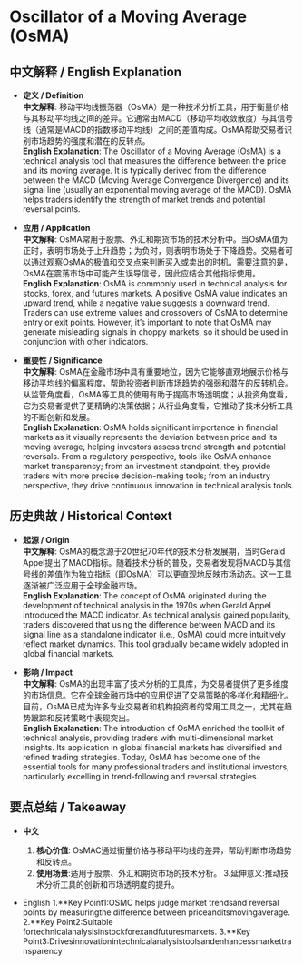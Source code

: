 # Oscillator of a Moving Average (OsMA)

## 中文解释 / English Explanation

* **定义 / Definition**  
  **中文解释**: 移动平均线振荡器（OsMA）是一种技术分析工具，用于衡量价格与其移动平均线之间的差异。它通常由MACD（移动平均收敛散度）与其信号线（通常是MACD的指数移动平均线）之间的差值构成。OsMA帮助交易者识别市场趋势的强度和潜在的反转点。  
  **English Explanation**: The Oscillator of a Moving Average (OsMA) is a technical analysis tool that measures the difference between the price and its moving average. It is typically derived from the difference between the MACD (Moving Average Convergence Divergence) and its signal line (usually an exponential moving average of the MACD). OsMA helps traders identify the strength of market trends and potential reversal points.

* **应用 / Application**  
  **中文解释**: OsMA常用于股票、外汇和期货市场的技术分析中。当OsMA值为正时，表明市场处于上升趋势；为负时，则表明市场处于下降趋势。交易者可以通过观察OsMA的极值和交叉点来判断买入或卖出的时机。需要注意的是，OsMA在震荡市场中可能产生误导信号，因此应结合其他指标使用。  
  **English Explanation**: OsMA is commonly used in technical analysis for stocks, forex, and futures markets. A positive OsMA value indicates an upward trend, while a negative value suggests a downward trend. Traders can use extreme values and crossovers of OsMA to determine entry or exit points. However, it’s important to note that OsMA may generate misleading signals in choppy markets, so it should be used in conjunction with other indicators.

* **重要性 / Significance**  
  **中文解释**: OsMA在金融市场中具有重要地位，因为它能够直观地展示价格与移动平均线的偏离程度，帮助投资者判断市场趋势的强弱和潜在的反转机会。从监管角度看，OsMA等工具的使用有助于提高市场透明度；从投资角度看，它为交易者提供了更精确的决策依据；从行业角度看，它推动了技术分析工具的不断创新和发展。  
  **English Explanation**: OsMA holds significant importance in financial markets as it visually represents the deviation between price and its moving average, helping investors assess trend strength and potential reversals. From a regulatory perspective, tools like OsMA enhance market transparency; from an investment standpoint, they provide traders with more precise decision-making tools; from an industry perspective, they drive continuous innovation in technical analysis tools.

## 历史典故 / Historical Context

* **起源 / Origin**  
  **中文解释**: OsMA的概念源于20世纪70年代的技术分析发展期，当时Gerald Appel提出了MACD指标。随着技术分析的普及，交易者发现将MACD与其信号线的差值作为独立指标（即OsMA）可以更直观地反映市场动态。这一工具逐渐被广泛应用于全球金融市场。  
  **English Explanation**: The concept of OsMA originated during the development of technical analysis in the 1970s when Gerald Appel introduced the MACD indicator. As technical analysis gained popularity, traders discovered that using the difference between MACD and its signal line as a standalone indicator (i.e., OsMA) could more intuitively reflect market dynamics. This tool gradually became widely adopted in global financial markets.

* **影响 / Impact**  
  **中文解释**: OsMA的出现丰富了技术分析的工具库，为交易者提供了更多维度的市场信息。它在全球金融市场中的应用促进了交易策略的多样化和精细化。目前，OsMA已成为许多专业交易者和机构投资者的常用工具之一，尤其在趋势跟踪和反转策略中表现突出。  
  **English Explanation**: The introduction of OsMA enriched the toolkit of technical analysis, providing traders with multi-dimensional market insights. Its application in global financial markets has diversified and refined trading strategies. Today, OsMA has become one of the essential tools for many professional traders and institutional investors, particularly excelling in trend-following and reversal strategies.

## 要点总结 / Takeaway

* **中文**  
  1. **核心价值**: OsMAC通过衡量价格与移动平均线的差异，帮助判断市场趋势和反转点。
  2. **使用场景**:适用于股票、外汇和期货市场的技术分析。
  3.延伸意义:推动技术分析工具的创新和市场透明度的提升。

* English
  1.**Key Point1:OSMC helps judge market trendsand reversal points by measuringthe difference between priceanditsmovingaverage.
  2.**Key Point2:Suitable fortechnicalanalysisinstockforexandfuturesmarkets.
  3.**Key Point3:Drivesinnovationintechnicalanalysistoolsandenhancessmarkettransparency